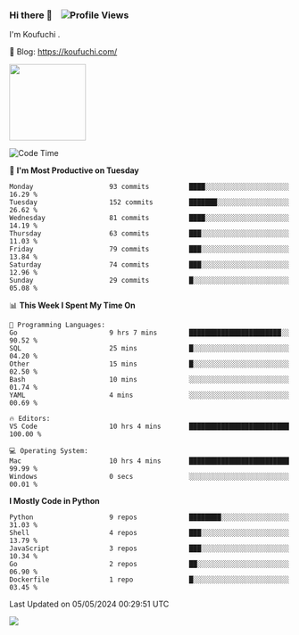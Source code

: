 ### Hi there 👋 &nbsp;&nbsp; ![Profile Views](https://komarev.com/ghpvc/?username=Koufuchi&base=200)

I'm Koufuchi . 

📔 Blog: <https://koufuchi.com/>

<img align="" height="137px" src="https://github-readme-stats-seven-nu-30.vercel.app/api?username=Koufuchi&hide=issues,contribs&show_icons=true&line_height=21&theme=radical&locale=en" />
<!-- <img align="" height="137px" src="https://github-readme-stats-seven-nu-30.vercel.app/api/top-langs/?username=Koufuchi&layout=compact&hide=blade,html,css,pug,scss&theme=radical&locale=en" /> -->

<!--START_SECTION:waka-->
![Code Time](http://img.shields.io/badge/Code%20Time-552%20hrs%2059%20mins-blue)

📅 **I'm Most Productive on Tuesday** 

```text
Monday                   93 commits          ████░░░░░░░░░░░░░░░░░░░░░   16.29 % 
Tuesday                  152 commits         ███████░░░░░░░░░░░░░░░░░░   26.62 % 
Wednesday                81 commits          ████░░░░░░░░░░░░░░░░░░░░░   14.19 % 
Thursday                 63 commits          ███░░░░░░░░░░░░░░░░░░░░░░   11.03 % 
Friday                   79 commits          ███░░░░░░░░░░░░░░░░░░░░░░   13.84 % 
Saturday                 74 commits          ███░░░░░░░░░░░░░░░░░░░░░░   12.96 % 
Sunday                   29 commits          █░░░░░░░░░░░░░░░░░░░░░░░░   05.08 % 
```


📊 **This Week I Spent My Time On** 

```text
💬 Programming Languages: 
Go                       9 hrs 7 mins        ███████████████████████░░   90.52 % 
SQL                      25 mins             █░░░░░░░░░░░░░░░░░░░░░░░░   04.20 % 
Other                    15 mins             █░░░░░░░░░░░░░░░░░░░░░░░░   02.50 % 
Bash                     10 mins             ░░░░░░░░░░░░░░░░░░░░░░░░░   01.74 % 
YAML                     4 mins              ░░░░░░░░░░░░░░░░░░░░░░░░░   00.69 % 

🔥 Editors: 
VS Code                  10 hrs 4 mins       █████████████████████████   100.00 % 

💻 Operating System: 
Mac                      10 hrs 4 mins       █████████████████████████   99.99 % 
Windows                  0 secs              ░░░░░░░░░░░░░░░░░░░░░░░░░   00.01 % 
```

**I Mostly Code in Python** 

```text
Python                   9 repos             ████████░░░░░░░░░░░░░░░░░   31.03 % 
Shell                    4 repos             ███░░░░░░░░░░░░░░░░░░░░░░   13.79 % 
JavaScript               3 repos             ███░░░░░░░░░░░░░░░░░░░░░░   10.34 % 
Go                       2 repos             ██░░░░░░░░░░░░░░░░░░░░░░░   06.90 % 
Dockerfile               1 repo              █░░░░░░░░░░░░░░░░░░░░░░░░   03.45 % 
```




 Last Updated on 05/05/2024 00:29:51 UTC
<!--END_SECTION:waka-->

![](https://hit.yhype.me/github/profile?user_id=46078832)
